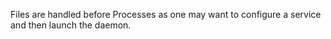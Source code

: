 Files are handled before Processes as one may want to configure a service
and then launch the daemon.

